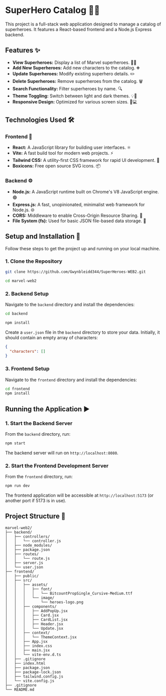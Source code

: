 # SuperHero Catalog 🦸‍♂️

This project is a full-stack web application designed to manage a catalog of superheroes. It features a React-based frontend and a Node.js Express backend.

## Features ✨

-   **View Superheroes:** Display a list of Marvel superheroes. 🦸‍♀️
-   **Add New Superheroes:** Add new characters to the catalog. ➕
-   **Update Superheroes:** Modify existing superhero details. ✏️
-   **Delete Superheroes:** Remove superheroes from the catalog. 🗑️
-   **Search Functionality:** Filter superheroes by name. 🔍
-   **Theme Toggling:** Switch between light and dark themes. 💡🌙
-   **Responsive Design:** Optimized for various screen sizes. 📱💻

## Technologies Used 🛠️

### Frontend 🚀

-   **React:** A JavaScript library for building user interfaces. ⚛️
-   **Vite:** A fast build tool for modern web projects. ⚡
-   **Tailwind CSS:** A utility-first CSS framework for rapid UI development. 💨
-   **Boxicons:** Free open source SVG icons. 📦

### Backend ⚙️

-   **Node.js:** A JavaScript runtime built on Chrome's V8 JavaScript engine. 🟢
-   **Express.js:** A fast, unopinionated, minimalist web framework for Node.js. 🌐
-   **CORS:** Middleware to enable Cross-Origin Resource Sharing. 🔗
-   **File System (fs):** Used for basic JSON file-based data storage. 📁

## Setup and Installation 🚀

Follow these steps to get the project up and running on your local machine.

### 1. Clone the Repository

```bash
git clone https://github.com/Gwynbleidd344/SuperHeroes-WEB2.git
```
```bash
cd marvel-web2
```

### 2. Backend Setup

Navigate to the `backend` directory and install the dependencies:

```bash
cd backend
```
```bash
npm install
```

Create a `user.json` file in the `backend` directory to store your data. Initially, it should contain an empty array of characters:

```json
{
  "characters": []
}
```

### 3. Frontend Setup

Navigate to the `frontend` directory and install the dependencies:

```bash
cd frontend
npm install
```

## Running the Application ▶️

### 1. Start the Backend Server

From the `backend` directory, run:

```bash
npm start
```

The backend server will run on `http://localhost:8080`.

### 2. Start the Frontend Development Server

From the `frontend` directory, run:

```bash
npm run dev
```

The frontend application will be accessible at `http://localhost:5173` (or another port if 5173 is in use).

## Project Structure 📂

```
marvel-web2/
├── backend/
│   ├── controllers/
│   │   └── controller.js
│   ├── node_modules/
│   ├── package.json
│   ├── routes/
│   │   └── route.js
│   ├── server.js
│   └── user.json
├── frontend/
│   ├── public/
│   ├── src/
│   │   ├── assets/
│   │   │   ├── font/
│   │   │   │   └── BitcountPropSingle_Cursive-Medium.ttf
│   │   │   └── image/
│   │   │       └── heroes-logo.png
│   │   ├── components/
│   │   │   ├── AddPopUp.jsx
│   │   │   ├── Card.jsx
│   │   │   ├── CardList.jsx
│   │   │   ├── Header.jsx
│   │   │   └── Update.jsx
│   │   ├── context/
│   │   │   └── ThemeContext.jsx
│   │   ├── App.jsx
│   │   ├── index.css
│   │   ├── main.jsx
│   │   └── vite-env.d.ts
│   ├── .gitignore
│   ├── index.html
│   ├── package.json
│   ├── package-lock.json
│   ├── tailwind.config.js
│   └── vite.config.js
├── .gitignore
└── README.md
```